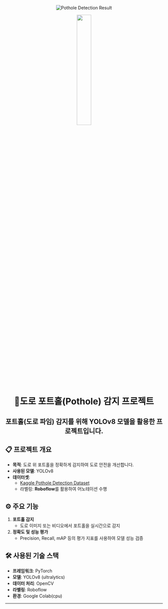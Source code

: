 <div align="center">

![Pothole Detection Result](https://capsule-render.vercel.app/api?type=waving&color=auto&height=300&section=header&text=Pothole-Detection%20&fontSize=80)

<p align="center">
  <img src="https://github.com/ruru-kor/YOLO-Pothole-Detection--/raw/main/result.gif" width="30%">
</p>

# **🚧도로 포트홀(Pothole) 감지 프로젝트**
## 포트홀(도로 파임) 감지를 위해 **YOLOv8** 모델을 활용한 프로젝트입니다. 
</div>

## 📋 **프로젝트 개요**  
- **목적**: 도로 위 포트홀을 정확하게 감지하여 도로 안전을 개선합니다.  
- **사용된 모델**: YOLOv8  
- **데이터셋**:  
   - [Kaggle Pothole Detection Dataset](https://www.kaggle.com/datasets/atulyakumar98/pothole-detection-dataset)  
   - 라벨링: **Roboflow**를 활용하여 어노테이션 수행  


## ⚙️ **주요 기능**  
1. **포트홀 감지**  
   - 도로 이미지 또는 비디오에서 포트홀을 실시간으로 감지  
2. **정확도 및 성능 평가**  
   - Precision, Recall, mAP 등의 평가 지표를 사용하여 모델 성능 검증

## 🛠️ **사용된 기술 스택**  
- **프레임워크**: PyTorch  
- **모델**: YOLOv8 (ultralytics)  
- **데이터 처리**: OpenCV  
- **라벨링**: Roboflow  
- **환경**: Google Colab(cpu)

---

